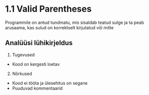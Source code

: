 # 1.1 Valid Parentheses
Programmile on antud tundmatu, mis sisaldab teatud sulge ja ta peab arusaama, kas sulud on korrektselt kirjutatud või mitte 

## Analüüsi lühikirjeldus

1.	Tugevused

- Kood on kergesti loetav

2.	Nõrkused

- Kood ei tööta ja ülesehitus on segane 
- Puuduvad kommentaarid
